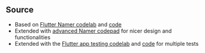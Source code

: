 ## Source
- Based on [Flutter Namer codelab](https://codelabs.developers.google.com/codelabs/flutter-codelab-first) and [code](https://github.com/flutter/codelabs/tree/main/namer) 
- Extended with [advanced Namer codepad](https://dartpad.dev/?id=e7076b40fb17a0fa899f9f7a154a02e8) for nicer design and functionalities
- Extended with the [Flutter app testing codelab](https://codelabs.developers.google.com/codelabs/flutter-app-testing) and [code](https://github.com/flutter/codelabs/tree/main/testing_codelab/step_08) for multiple tests